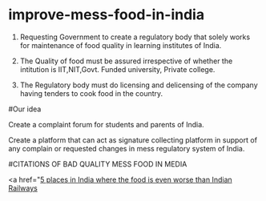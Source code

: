 # improve-mess-food-in-india

1. Requesting Government to create a regulatory body that solely works for maintenance of food quality in learning institutes of India.

2. The Quality of food must be assured irrespective of whether the intitution is IIT,NIT,Govt. Funded university, Private college.

3. The Regulatory body must do licensing and delicensing of the company having tenders to cook food in the country.


#Our idea

Create a complaint forum for students and parents of India.

Create a platform that can act as signature collecting platform in support of any complain or requested changes in mess regulatory system of India.


#CITATIONS OF BAD QUALITY MESS FOOD IN MEDIA

<a href="<a href="https://www.indiatoday.in/food-drink/food/story/indian-railways-unhygienic-food-safety-government-hostel-mess-pg-tiffin-service-street-vendors-hospitals-lifefd-1026418-2017-07-26">5 places in India where the food is even worse than Indian Railways</a>
